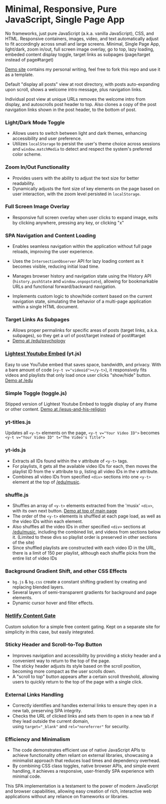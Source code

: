 # Minimal, Responsive, Pure JavaScript, Single Page App
No frameworks, just pure JavaScript (a.k.a. vanilla JavaScript), CSS, and HTML. Responsive containers, images, video, and text automatically adjust to fit accordingly across small and large screens. Minimal, Single Page App, light/dark, zoom in/out, full screen image overlay, go to top, lazy loading, embeded content display toggle, target links as subpages (page/target instead of page#target)

[Demo site](https://y0.netlify.app/) contains my personal writing, feel free to fork this repo and use it as a template.

Default "display all posts" view at root directory, with posts auto-expanding upon scroll, shows a welcome intro message, plus navigation links.

Individual post view at unique URLs removes the welcome intro from display, and autoscrolls post header to top. Also clones a copy of the post navigation links shown in the post header, to the bottom of post.

### Light/Dark Mode Toggle
-   Allows users to switch between light and dark themes, enhancing accessibility and user preference.
-   Utilizes `localStorage` to persist the user's theme choice across sessions and `window.matchMedia` to detect and respect the system's preferred color scheme.

### Zoom In/Out Functionality
-   Provides users with the ability to adjust the text size for better readability.
-   Dynamically adjusts the font size of key elements on the page based on user interaction, with the zoom level persisted in `localStorage`.

### Full Screen Image Overlay
-   Responsive full screen overlay when user clicks to expand image, exits by clicking anywhere, pressing any key, or clicking "x"

### SPA Navigation and Content Loading
-   Enables seamless navigation within the application without full page reloads, improving the user experience.
    
-   Uses the `IntersectionObserver` API for lazy loading content as it becomes visible, reducing initial load time.
-   Manages browser history and navigation state using the History API (`history.pushState` and `window.onpopstate`), allowing for bookmarkable URLs and functional forward/backward navigation.
-   Implements custom logic to show/hide content based on the current navigation state, simulating the behavior of a multi-page application within a single HTML document.

### Target Links As Subpages
-   Allows proper permalinks for specific areas of posts (target links, a.k.a. subpages), so they get a url of post/target instead of post#target
-   [Demo at /edu/psychology](https://y0.netlify.app/edu/psychology)

### [Lightest Youtube Embed](https://github.com/i1li/lightest-youtube-embed) (yt.js)
Easy to use YouTube embed that saves space, bandwidth, and privacy. With a bare amount of code (`<y-t v="videoid"></y-t>`), it responsively fits videos and playlists that only load once user clicks "show/hide" button. [Demo at /edu](https://y0.netlify.app/edu/)

### Simple Toggle (toggle.js)
Stipped version of Lightest Youtube Embed to toggle display of any iframe or other content. [Demo at /jesus-and-his-religion](https://y0.netlify.app/jesus-and-his-religion/)

### yt-titles.js
Updates all `<y-t>` elements on the page,  `<y-t v="Your Video ID">` becomes `<y-t v="Your Video ID" t="The Video's Title">`

### yt-ids.js
- Extracts all IDs found within the v attribute of `<y-t>` tags. 
- For playlists, it gets all the available video IDs for each, then moves the playlist ID from the v attribute to p, listing all video IDs in the v attribute. 
- Combines all video IDs from specified `<div>` sections into one `<y-t>` element at the top of [/edu/music](https://y0.netlify.app/edu/music).

### shuffle.js
- Shuffles an array of `<y-t>` elements extracted from the 'musix' `<div>`, with its own next button. [Demo at top of main page](https://y0.netlify.app/)
- The order of the `<y-t>` elements is shuffled at each page load, as well as the video IDs within each element.
- Also shuffles all the video IDs in other specified `<div>` sections at [/edu/music](https://y0.netlify.app/edu/music), including the combined list, and videos from sections below it. (Limited to these divs so playlist order is preserved in other sections of the site)
- Since shuffled playlists are constructed with each video ID in the URL, there is a limit of 150 per playlist, although each shuffle picks from the entire list of video IDs

### Background Gradient Shift, and other CSS Effects
-   `bg.js` & `bg.css` create a constant shifting gradient by creating and replacing blended layers.
-   Several layers of semi-transparent gradients for background and page elements.
-   Dynamic cursor hover and filter effects.

### [Netlify Content Gate](https://github.com/i1li/netlify-content-gate)
Custom solution for a simple free content gating. Kept on a separate site for simplicity in this case, but easily integrated.

### Sticky Header and Scroll-to-Top Button
-   Improves navigation and accessibility by providing a sticky header and a convenient way to return to the top of the page.    
-   The sticky header adjusts its style based on the scroll position, becoming more compact as the user scrolls down.
-   A "scroll to top" button appears after a certain scroll threshold, allowing users to quickly return to the top of the page with a single click.

### External Links Handling
-   Correctly identifies and handles external links to ensure they open in a new tab, preserving SPA integrity.
-   Checks the URL of clicked links and sets them to open in a new tab if they lead outside the current domain, using `target="_blank"` and `rel="noreferrer"` for security.

### Efficiency and Minimalism
-   The code demonstrates efficient use of native JavaScript APIs to achieve functionality often reliant on external libraries, showcasing a minimalist approach that reduces load times and dependency overhead.
-   By combining CSS class toggles, native browser APIs, and simple event handling, it achieves a responsive, user-friendly SPA experience with minimal code.

This SPA implementation is a testament to the power of modern JavaScript and browser capabilities, allowing easy creation of rich, interactive web applications without any reliance on frameworks or libraries.